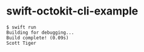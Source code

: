 # swift-octokit-cli-example

```
$ swift run
Building for debugging...
Build complete! (0.09s)
Scott Tiger
```
